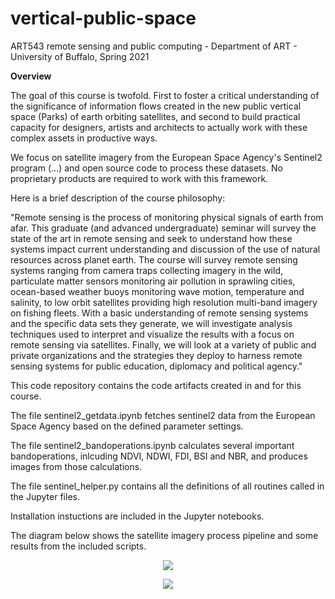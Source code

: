 # vertical-public-space
ART543 remote sensing and public computing - Department of ART - University of Buffalo, Spring 2021

**Overview**

The goal of this course is twofold. First to foster a critical understanding of the significance of information flows created in the new public vertical space (Parks) of earth orbiting satellites, and second to build practical capacity for designers, artists and architects to actually work with these complex assets in productive ways.

We focus on satellite imagery from the European Space Agency's Sentinel2 program (...) and open source code to process these datasets. No proprietary products are required to work with this framework.

Here is a brief description of the course philosophy:

"Remote sensing is the process of monitoring physical signals of earth from afar. This graduate (and advanced undergraduate) seminar will survey the state of the art in remote sensing and seek to understand how these systems impact current understanding and discussion of the use of natural resources across planet earth. The course will survey remote sensing systems ranging from camera traps collecting imagery in the wild, particulate matter sensors monitoring air pollution in sprawling cities, ocean-based weather buoys monitoring wave motion, temperature and salinity, to low orbit satellites providing high resolution multi-band imagery on fishing fleets. 
With a basic understanding of remote sensing systems and the specific data sets they generate, we will investigate analysis techniques used to interpret and visualize the results with a focus on remote sensing via satellites. Finally, we will look at a variety of public and private organizations and the strategies they deploy to harness remote sensing systems for public education, diplomacy and political agency."

This code repository contains the code artifacts created in and for this course.

The file sentinel2_getdata.ipynb fetches sentinel2 data from the European Space Agency based on the defined parameter settings.

The file sentinel2_bandoperations.ipynb calculates several important bandoperations, inlcuding NDVI, NDWI, FDI, BSI and NBR, and produces images from those calculations.

The file sentinel_helper.py contains all the definitions of all routines called in the Jupyter files.

Installation instuctions are included in the Jupyter notebooks.

The diagram below shows the satellite imagery process pipeline and some results from the included scripts.

<p align="center">
<img src="https://github.com/realtechsupport/vertical_public_space/blob/main/sentinel2_pipeline.png?raw=true" >
</p>


<p align="center">
<img src="https://github.com/realtechsupport/vertical_public_space/blob/main/download.png?raw=true">
</p>






